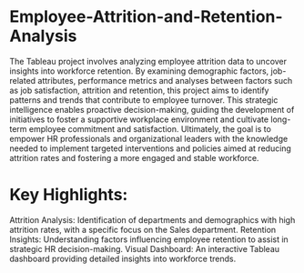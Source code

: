 # Employee-Attrition-and-Retention-Analysis

The Tableau project involves analyzing employee attrition data to uncover insights into workforce retention. By examining demographic factors, job-related attributes, performance metrics and analyses between factors such as job satisfaction, attrition and retention, this project aims to identify patterns and trends that contribute to employee turnover. This strategic intelligence enables proactive decision-making, guiding the development of initiatives to foster a supportive workplace environment and cultivate long-term employee commitment and satisfaction. Ultimately, the goal is to empower HR professionals and organizational leaders with the knowledge needed to implement targeted interventions and policies aimed at reducing attrition rates and fostering a more engaged and stable workforce.

# Key Highlights:
Attrition Analysis: Identification of departments and demographics with high attrition rates, with a specific focus on the Sales department.
Retention Insights: Understanding factors influencing employee retention to assist in strategic HR decision-making.
Visual Dashboard: An interactive Tableau dashboard providing detailed insights into workforce trends.
